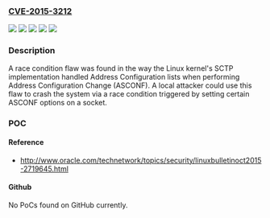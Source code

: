 ### [CVE-2015-3212](https://cve.mitre.org/cgi-bin/cvename.cgi?name=CVE-2015-3212)
![](https://img.shields.io/static/v1?label=Product&message=Red%20Hat%20Enterprise%20Linux%207&color=blue)
![](https://img.shields.io/static/v1?label=Product&message=Red%20Hat%20Enterprise%20MRG%202&color=blue)
![](https://img.shields.io/static/v1?label=Version&message=!%200%3A3.10.0-229.14.1.rt56.141.13.el7_1%20&color=brighgreen)
![](https://img.shields.io/static/v1?label=Version&message=!%201%3A3.10.0-229.rt56.161.el6rt%20&color=brighgreen)
![](https://img.shields.io/static/v1?label=Vulnerability&message=Improper%20Locking&color=brighgreen)

### Description

A race condition flaw was found in the way the Linux kernel's SCTP implementation handled Address Configuration lists when performing Address Configuration Change (ASCONF). A local attacker could use this flaw to crash the system via a race condition triggered by setting certain ASCONF options on a socket.

### POC

#### Reference
- http://www.oracle.com/technetwork/topics/security/linuxbulletinoct2015-2719645.html

#### Github
No PoCs found on GitHub currently.

